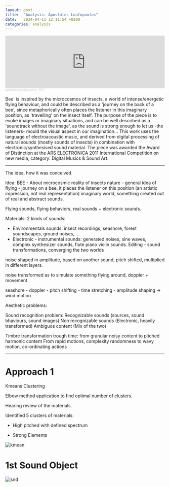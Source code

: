 ```yaml
---
layout: post
title:  "Analysis: Apostolos Loufopoulos"
date:   2024-04-11 12:11:54 +0200
categories: analysis
---
```


<iframe width="100%" height="166" scrolling="no" frameborder="no" allow="autoplay" src="https://w.soundcloud.com/player/?url=https%3A//api.soundcloud.com/tracks/15418656&color=%23ff5500&auto_play=false&hide_related=false&show_comments=true&show_user=true&show_reposts=false&show_teaser=true"></iframe><div style="font-size: 10px; color: #cccccc;line-break: anywhere;word-break: normal;overflow: hidden;white-space: nowrap;text-overflow: ellipsis; font-family: Interstate,Lucida Grande,Lucida Sans Unicode,Lucida Sans,Garuda,Verdana,Tahoma,sans-serif;font-weight: 100;"><a href="https://soundcloud.com/apostolosloufopoulos" title="apostolos-loufopoulos" target="_blank" style="color: #cccccc; text-decoration: none;">apostolos-loufopoulos</a> · <a href="https://soundcloud.com/apostolosloufopoulos/bee" title="BEE" target="_blank" style="color: #cccccc; text-decoration: none;">BEE</a></div>

Bee' is inspired by the microcosmos of insects, a world of intense/energetic flying behaviour, and could be described as a 'journey on the back of a bee', since metaphorically often places the listener in this imaginary position, as 'travelling' on the insect itself. The purpose of the piece is to evoke images or imaginary situations, and can be well described as a 'soundtrack without the image', as the sound is strong enough to let us -the listeners- mould the visual aspect in our imagination...
This work uses the language of electroacoustic music, and derived from digital processing of natural sounds (mostly sounds of insects) in combination with electronic/synthesised sound material.
The piece was awarded the Award of Distinction at the ARS ELECTRONICA 2011 International Competition on new media, category: Digital Musics & Sound Art.

---

The idea, how it was conceived.

Idea: BEE - About microcosmic reality of insects nature - general idea of flying - journey on a bee, it places the listener on this position (an artistic impression, not real representation)
imaginary world, something created out of real and abstract sounds.

Flying sounds, flying behaviors, real sounds + electronic sounds.

Materials:
2 kinds of sounds:
- Environmentals sounds: insect recordings, seashore, forest soundscapes, ground noises, ...
- Electronic - instrumental sounds: generated noises, sine waves, complex synthesizer sounds, flute piano violin sounds.
Editing - sound transformations, converging the two worlds

noise shaped in amplitude, based on another sound, pitch shifted, multiplied in different layers.

noise transformed as to simulate something flying around, doppler + movement

seashore - doppler - pitch shifting - time stretching - amplitude shaping -> wind motion

Aesthetic problems:

Sound recognition problem: Recognizable sounds (sources, sound bhaviours, sound images) 
Non recognizable sounds (Electronic, heavily transformed)
Ambiguos content (Mix of the two)

Timbre transformation trough time: from granular noisy content to pitched harmonic content
From rapid motions, complexity randomness to wavy motion, co-ordinating actions

---

<h1>Approach 1</h1>

Kmeans Clustering

Elbow method application to find optimal number of clusters.

Hearing review of the materials.

Identified 5 clusters of materials:

- High pitched with defined spectrum

- Strong Elements


![kmean](/assets/images/bees_kmeans.png)


<h1>1st Sound Object</h1>

![snd](/assets/images/bee_1st_soundobject.jpg)

